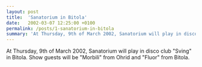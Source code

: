 ```yaml
---
layout: post
title:  'Sanatorium in Bitola'
date:   2002-03-07 12:25:00 +0100
permalink: /posts/1-sanatorium-in-bitola
summary: 'At Thursday, 9th of March 2002, Sanatorium will play in disco club "Sving" in Bitola. Show guests will be "Morbili" from Ohrid and "Fluor" from...'
---
```


<p>At Thursday, 9th of March 2002, Sanatorium will play in disco club 
"Sving" in Bitola. Show guests will be "Morbili" from Ohrid and "Fluor" 
from Bitola.</p>
